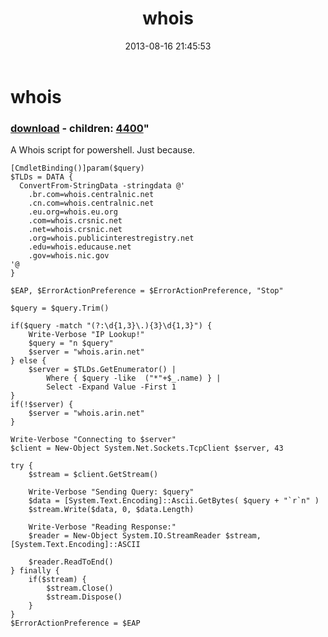 ﻿---
pid:            4399
parent:         0
children:       4400
poster:         Joel Bennett
title:          whois
date:           2013-08-16 21:45:53
format:         posh
---

# whois

### [download](4399.ps1) - children: [4400](4400.md)"

A Whois script for powershell. Just because.

```posh
[CmdletBinding()]param($query)
$TLDs = DATA {
  ConvertFrom-StringData -stringdata @'
    .br.com=whois.centralnic.net
    .cn.com=whois.centralnic.net
    .eu.org=whois.eu.org
    .com=whois.crsnic.net
    .net=whois.crsnic.net
    .org=whois.publicinterestregistry.net
    .edu=whois.educause.net
    .gov=whois.nic.gov
'@
}

$EAP, $ErrorActionPreference = $ErrorActionPreference, "Stop"

$query = $query.Trim()

if($query -match "(?:\d{1,3}\.){3}\d{1,3}") {
    Write-Verbose "IP Lookup!"
    $query = "n $query"
    $server = "whois.arin.net"
} else {
    $server = $TLDs.GetEnumerator() |
        Where { $query -like  ("*"+$_.name) } |
        Select -Expand Value -First 1
}
if(!$server) {
    $server = "whois.arin.net"
}

Write-Verbose "Connecting to $server"
$client = New-Object System.Net.Sockets.TcpClient $server, 43

try {
    $stream = $client.GetStream()

    Write-Verbose "Sending Query: $query"
    $data = [System.Text.Encoding]::Ascii.GetBytes( $query + "`r`n" )
    $stream.Write($data, 0, $data.Length)

    Write-Verbose "Reading Response:"
    $reader = New-Object System.IO.StreamReader $stream, [System.Text.Encoding]::ASCII

    $reader.ReadToEnd()
} finally {
    if($stream) {
        $stream.Close()
        $stream.Dispose()
    }
}
$ErrorActionPreference = $EAP
```
